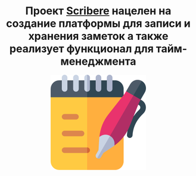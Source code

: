 <h1 align="center">
  Проект <a href="https://scribere.store">Scribere</a> нацелен на создание платформы для записи и хранения заметок а также реализует функционал для тайм-менеджмента
</h1>

<p align="center">
  <img src="https://github.com/TwinDeath-altf4/scribere/blob/main/logo.png?raw=true" alt="img"/>
</p>
